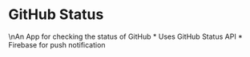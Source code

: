 <h1>GitHub Status</h1>
\nAn App for checking the status of GitHub
* Uses GitHub Status API
* Firebase for push notification
